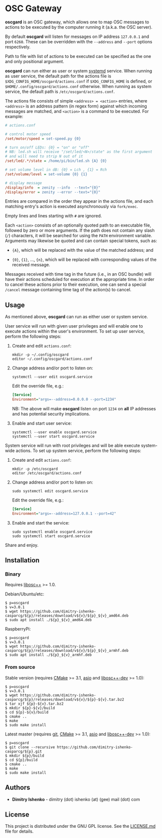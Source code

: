 # OSC Gateway

**oscgard** is an OSC gateway, which allows one to map OSC messages to actions
to be executed by the computer running it (a.k.a. the OSC server).

By default **oscgard** will listen for messages on IP address `127.0.0.1` and
port `6260`. These can be overridden with the `--address` and `--port` options
respectively.

Path to file with list of actions to be executed can be specified as the one and
only positional argument.

**oscgard** can run either as user or system [systemd](https://systemd.io/)
service. When running as user service, the default path for the actions file is
`$XDG_CONFIG_HOME/oscgard/actions.conf` if `$XDG_CONFIG_HOME` is defined, or
`$HOME/.config/oscgard/actions.conf` otherwise. When running as system service,
the default path is `/etc/oscgard/actions.conf`.

The actions file consists of simple `<address> = <action>` entries, where
`<address>` is an address pattern (in regex form) against which incoming
messages are matched, and `<action>` is a command to be executed. For example:

```ini
# actions.conf

# control motor speed
/set/motor/speed = set-speed.py {0}

# turn on/off LEDs: {0} = "on" or "off"
# NB: led.sh will receive "/set/led/<N>/state" as the first argument
# and will need to strip N out of it
/set/led/.*/state = /home/pi/bin/led.sh {A} {0}

# set volume level in dB: {0} = Lch , {1} = Rch
/set/volume/level = set-volume {0} {1}

# display message
/display/info  = zenity --info  --text="{0}"
/display/error = zenity --error --text="{0}"
```

Entries are compared in the order they appear in the actions file, and each
matching entry's action is executed asynchronously via `fork/exec`.

Empty lines and lines starting with `#` are ignored.

Each `<action>` consists of an optionally quoted path to an executable file,
followed by zero or more arguments. If the path does not contain any slash (`/`)
characters, it will be searched for using the `PATH` environment variable.
Arguments may likewise be quoted and can contain special tokens, such as:

- `{A}`, which will be replaced with the value of the matched address; and

- `{0}`, `{1}`, ..., `{n}`, which will be replaced with corresponding values of
the received message.

Messages received with time tag in the future (i.e., in an OSC bundle) will have
their actions scheduled for execution at the appropriate time. In order to
cancel these actions prior to their execution, one can send a special `/cancel`
message containing time tag of the action(s) to cancel.

## Usage

As mentioned above, **oscgard** can run as either user or system service.

User service will run with given user privileges and will enable one to execute
actions within the user's environment. To set up user service, perform the
following steps:

1. Create and edit `actions.conf`:

   ```shell
   mkdir -p ~/.config/oscgard
   editor ~/.config/oscgard/actions.conf
   ```

2. Change address and/or port to listen on:

   ```shell
   systemctl --user edit oscgard.service
   ```

   Edit the override file, e.g.:

   ```ini
   [Service]
   Environment="args=--address=0.0.0.0 --port=1234"
   ```

   NB: The above will make **oscgard** listen on port `1234` on __all__ IP
   addresses and has potential security implications.

3. Enable and start user service:

   ```shell
   systemctl --user enable oscgard.service
   systemctl --user start oscgard.service
   ```

System service will run with root privileges and will be able execute
system-wide actions. To set up system service, perform the following steps:

1. Create and edit `actions.conf`:

   ```shell
   mkdir -p /etc/oscgard
   editor /etc/oscgard/actions.conf
   ```

2. Change address and/or port to listen on:

   ```shell
   sudo systemctl edit oscgard.service
   ```

   Edit the override file, e.g.:

   ```ini
   [Service]
   Environment="args=--address=127.0.0.1 --port=42"
   ```

3. Enable and start the service:

   ```shell
   sudo systemctl enable oscgard.service
   sudo systemctl start oscgard.service
   ```

Share and enjoy.

## Installation

### Binary

Requires [libosc++](https://github.com/dimitry-ishenko-cpp/liboscpp) >= 1.0.

Debian/Ubuntu/etc:

```shell
$ p=oscgard
$ v=3.0.1
$ wget https://github.com/dimitry-ishenko-casparcg/${p}/releases/download/v${v}/${p}_${v}_amd64.deb
$ sudo apt install ./${p}_${v}_amd64.deb
```

RaspberryPi:

```shell
$ p=oscgard
$ v=3.0.1
$ wget https://github.com/dimitry-ishenko-casparcg/${p}/releases/download/v${v}/${p}_${v}_armhf.deb
$ sudo apt install ./${p}_${v}_armhf.deb
```

### From source

Stable version (requires [CMake](https://cmake.org/) >= 3.1,
[asio](https://think-async.com/Asio/) and
[libosc++-dev](https://github.com/dimitry-ishenko-cpp/liboscpp) >= 1.0):

```shell
$ p=oscgard
$ v=3.0.1
$ wget https://github.com/dimitry-ishenko-casparcg/${p}/releases/download/v${v}/${p}-${v}.tar.bz2
$ tar xjf ${p}-${v}.tar.bz2
$ mkdir ${p}-${v}/build
$ cd ${p}-${v}/build
$ cmake ..
$ make
$ sudo make install
```

Latest master (requires [git](https://git-scm.com/),
[CMake](https://cmake.org/) >= 3.1, [asio](https://think-async.com/Asio/) and
[libosc++-dev](https://github.com/dimitry-ishenko-cpp/liboscpp) >= 1.0):

```shell
$ p=oscgard
$ git clone --recursive https://github.com/dimitry-ishenko-casparcg/${p}.git
$ mkdir ${p}/build
$ cd ${p}/build
$ cmake ..
$ make
$ sudo make install
```

## Authors

* **Dimitry Ishenko** - dimitry (dot) ishenko (at) (gee) mail (dot) com

## License

This project is distributed under the GNU GPL license. See the
[LICENSE.md](LICENSE.md) file for details.
